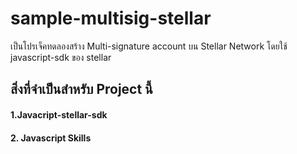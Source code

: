 # sample-multisig-stellar
เป็นโปรเจ็คทดลองสร้าง Multi-signature account บน Stellar Network โดยใช้ javascript-sdk ของ stellar 

## สิ่งที่จำเป็นสำหรับ Project นี้
#### 1.Javacript-stellar-sdk
#### 2. Javascript Skills
